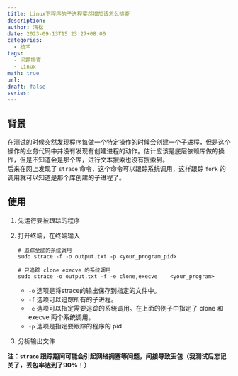```yaml
---
title: Linux下程序的子进程突然增加该怎么排查
description: 
author: 清松
date: 2023-09-13T15:23:27+08:00
categories:
  - 技术
tags:
  - 问题排查
  - Linux
math: true
url: 
draft: false
series:
---
```

## 背景
在测试的时候突然发现程序每做一个特定操作的时候会创建一个子进程，但是这个操作的业务代码中并没有发现有创建进程的动作。估计应该是底层依赖库做的操作，但是不知道会是那个库，进行文本搜索也没有搜索到。  
后来在网上发现了 `strace` 命令，这个命令可以跟踪系统调用，这样跟踪 `fork` 的调用就可以知道是那个库创建的子进程了。

## 使用
1. 先运行要被跟踪的程序
2. 打开终端，在终端输入
   ```
   # 追踪全部的系统调用
   sudo strace -f -o output.txt -p <your_program_pid>
   
   # 只追踪 clone execve 的系统调用
   sudo strace -o output.txt -f -e clone,execve    <your_program>
   ```
   - `-o` 选项是将strace的输出保存到指定的文件中。
   - `-f` 选项可以追踪所有的子进程。
   - `-e` 选项可以指定需要追踪的系统调用。在上面的例子中指定了 clone 和 execve 两个系统调用。
   - `-p` 选项是指定要跟踪的程序的 pid

3. 分析输出文件

**注：`strace` 跟踪期间可能会引起网络拥塞等问题，间接导致丢包（我测试后忘记关了，丢包率达到了90%！）**